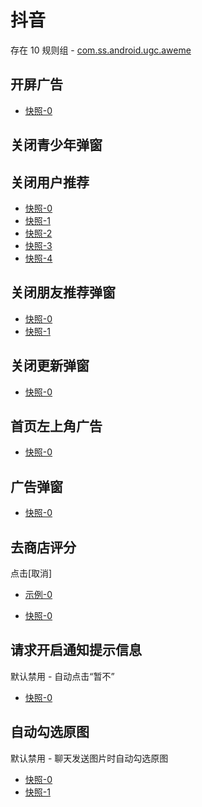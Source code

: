 # 抖音

存在 10 规则组 - [com.ss.android.ugc.aweme](/src/apps/com.ss.android.ugc.aweme.ts)

## 开屏广告

- [快照-0](https://gkd-kit.gitee.io/import/13216121)

## 关闭青少年弹窗

## 关闭用户推荐

- [快照-0](https://gkd-kit.gitee.io/import/12520962)
- [快照-1](https://gkd-kit.gitee.io/import/12520943)
- [快照-2](https://gkd-kit.gitee.io/import/12675396)
- [快照-3](https://gkd-kit.gitee.io/import/12675129)
- [快照-4](https://gkd-kit.gitee.io/import/12675245)

## 关闭朋友推荐弹窗

- [快照-0](https://gkd-kit.gitee.io/import/12525387)
- [快照-1](https://gkd-kit.gitee.io/import/12525389)

## 关闭更新弹窗

- [快照-0](https://gkd-kit.gitee.io/import/12534016)

## 首页左上角广告

- [快照-0](https://gkd-kit.gitee.io/import/12749276)

## 广告弹窗

- [快照-0](https://gkd-kit.gitee.io/import/12769137)

## 去商店评分

点击[取消]

- [示例-0](https://github.com/gkd-kit/inspect/assets/38517192/4554c785-39e0-4eac-9cfb-f1b1c2976008)

- [快照-0](https://gkd-kit.gitee.io/import/13053628)

## 请求开启通知提示信息

默认禁用 - 自动点击“暂不”

- [快照-0](https://gkd-kit.gitee.io/import/12675129)

## 自动勾选原图

默认禁用 - 聊天发送图片时自动勾选原图

- [快照-0](https://i.gkd.li/import/12846036)
- [快照-1](https://i.gkd.li/import/12846040)
